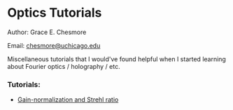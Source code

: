 # Optics Tutorials
Author: Grace E. Chesmore

Email: [chesmore@uchicago.edu](mailto:chesmore@uchicago.edu)

Miscellaneous tutorials that I would've found helpful when I started learning about Fourier optics / holography / etc. 

### Tutorials:
* [Gain-normalization and Strehl ratio](gain_strehl.ipynb)